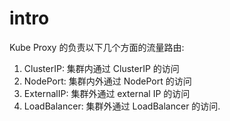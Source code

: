 # intro
Kube Proxy 的负责以下几个方面的流量路由:

1. ClusterIP: 集群内通过 ClusterIP 的访问
2. NodePort: 集群内外通过 NodePort 的访问
3. ExternalIP: 集群外通过 external IP 的访问
4. LoadBalancer: 集群外通过 LoadBalancer 的访问.